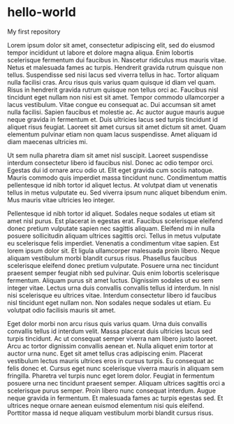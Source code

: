# hello-world
My first repository

Lorem ipsum dolor sit amet, consectetur adipiscing elit, sed do eiusmod tempor incididunt ut labore et dolore magna aliqua. Enim lobortis scelerisque fermentum dui faucibus in. Nascetur ridiculus mus mauris vitae. Netus et malesuada fames ac turpis. Hendrerit gravida rutrum quisque non tellus. Suspendisse sed nisi lacus sed viverra tellus in hac. Tortor aliquam nulla facilisi cras. Arcu risus quis varius quam quisque id diam vel quam. Risus in hendrerit gravida rutrum quisque non tellus orci ac. Faucibus nisl tincidunt eget nullam non nisi est sit amet. Tempor commodo ullamcorper a lacus vestibulum. Vitae congue eu consequat ac. Dui accumsan sit amet nulla facilisi. Sapien faucibus et molestie ac. Ac auctor augue mauris augue neque gravida in fermentum et. Duis ultricies lacus sed turpis tincidunt id aliquet risus feugiat. Laoreet sit amet cursus sit amet dictum sit amet. Quam elementum pulvinar etiam non quam lacus suspendisse. Amet aliquam id diam maecenas ultricies mi.

Ut sem nulla pharetra diam sit amet nisl suscipit. Laoreet suspendisse interdum consectetur libero id faucibus nisl. Donec ac odio tempor orci. Egestas dui id ornare arcu odio ut. Elit eget gravida cum sociis natoque. Mauris commodo quis imperdiet massa tincidunt nunc. Condimentum mattis pellentesque id nibh tortor id aliquet lectus. At volutpat diam ut venenatis tellus in metus vulputate eu. Sed viverra ipsum nunc aliquet bibendum enim. Mus mauris vitae ultricies leo integer.

Pellentesque id nibh tortor id aliquet. Sodales neque sodales ut etiam sit amet nisl purus. Est placerat in egestas erat. Faucibus scelerisque eleifend donec pretium vulputate sapien nec sagittis aliquam. Eleifend mi in nulla posuere sollicitudin aliquam ultrices sagittis orci. Tellus in metus vulputate eu scelerisque felis imperdiet. Venenatis a condimentum vitae sapien. Est lorem ipsum dolor sit. Et ligula ullamcorper malesuada proin libero. Neque aliquam vestibulum morbi blandit cursus risus. Phasellus faucibus scelerisque eleifend donec pretium vulputate. Posuere urna nec tincidunt praesent semper feugiat nibh sed pulvinar. Quis enim lobortis scelerisque fermentum. Aliquam purus sit amet luctus. Dignissim sodales ut eu sem integer vitae. Lectus urna duis convallis convallis tellus id interdum. In nisl nisi scelerisque eu ultrices vitae. Interdum consectetur libero id faucibus nisl tincidunt eget nullam non. Non sodales neque sodales ut etiam. Eu volutpat odio facilisis mauris sit amet.

Eget dolor morbi non arcu risus quis varius quam. Urna duis convallis convallis tellus id interdum velit. Massa placerat duis ultricies lacus sed turpis tincidunt. Ac ut consequat semper viverra nam libero justo laoreet. Arcu ac tortor dignissim convallis aenean et. Nulla aliquet enim tortor at auctor urna nunc. Eget sit amet tellus cras adipiscing enim. Placerat vestibulum lectus mauris ultrices eros in cursus turpis. Eu consequat ac felis donec et. Cursus eget nunc scelerisque viverra mauris in aliquam sem fringilla. Pharetra vel turpis nunc eget lorem dolor. Feugiat in fermentum posuere urna nec tincidunt praesent semper. Aliquam ultrices sagittis orci a scelerisque purus semper. Proin libero nunc consequat interdum. Augue neque gravida in fermentum. Et malesuada fames ac turpis egestas sed. Et ultrices neque ornare aenean euismod elementum nisi quis eleifend. Porttitor massa id neque aliquam vestibulum morbi blandit cursus risus.
